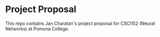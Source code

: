 # Project Proposal

This repo contains Jan Charatan's project proposal for CSCI152 (Neural Networks) at Pomona College.
